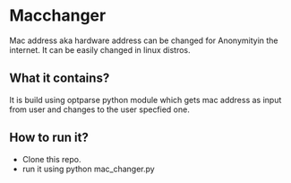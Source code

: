 # Macchanger

Mac address aka hardware address can be changed for Anonymityin the internet. It can be easily changed in linux distros.

## What it contains?

It is build using optparse python module which gets mac address as input from user and changes to the user specfied one.

## How to run it?

- Clone this repo.
- run it using python mac_changer.py
